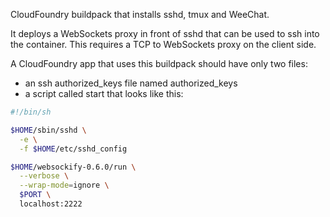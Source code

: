 CloudFoundry buildpack that installs sshd, tmux and WeeChat.

It deploys a WebSockets proxy in front of sshd that can be used to ssh into
the container. This requires a TCP to WebSockets proxy on the client side.

A CloudFoundry app that uses this buildpack should have only two files:

* an ssh authorized_keys file named authorized_keys
* a script called start that looks like this:

```sh
#!/bin/sh

$HOME/sbin/sshd \
  -e \
  -f $HOME/etc/sshd_config

$HOME/websockify-0.6.0/run \
  --verbose \
  --wrap-mode=ignore \
  $PORT \
  localhost:2222
```
